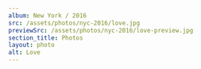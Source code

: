 ```yaml
---
album: New York / 2016
src: /assets/photos/nyc-2016/love.jpg
previewSrc: /assets/photos/nyc-2016/love-preview.jpg
section_title: Photos
layout: photo
alt: Love
---
```

